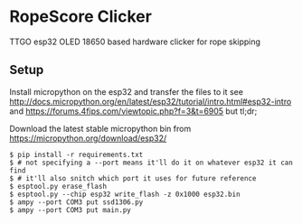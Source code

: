 # RopeScore Clicker

TTGO esp32 OLED 18650 based hardware clicker for rope skipping

## Setup

Install micropython on the esp32 and transfer the files to it
see http://docs.micropython.org/en/latest/esp32/tutorial/intro.html#esp32-intro
and https://forums.4fips.com/viewtopic.php?f=3&t=6905 but tl;dr;

Download the latest stable micropython bin from
https://micropython.org/download/esp32/

```console
$ pip install -r requirements.txt
$ # not specifying a --port means it'll do it on whatever esp32 it can find
$ # it'll also snitch which port it uses for future reference
$ esptool.py erase_flash
$ esptool.py --chip esp32 write_flash -z 0x1000 esp32.bin
$ ampy --port COM3 put ssd1306.py
$ ampy --port COM3 put main.py
```
